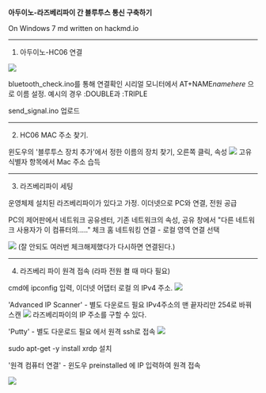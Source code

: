 **아두이노-라즈베리파이 간 블루투스 통신 구축하기**

On Windows 7
md written on hackmd.io


---

1. 아두이노-HC06 연결

![](https://i.imgur.com/iN8fjrd.png)


bluetooth_check.ino를 통해 연결확인
시리얼 모니터에서 AT+NAME*namehere* 으로 이름 설정. 예시의 경우 :DOUBLE과 :TRIPLE

send_signal.ino 업로드

---

2. HC06 MAC 주소 찾기. 

윈도우의 '블루투스 장치 추가'에서 정한 이름의 장치 찾기, 오른쪽 클릭, 속성
![](https://i.imgur.com/q3WkXrP.png)
고유 식별자 항목에서 Mac 주소 습득



---

3. 라즈베리파이 세팅 

운영체제 설치된 라즈베리파이가 있다고 가정. 
이더넷으로 PC와 연결, 전원 공급

PC의 제어판에서 네트워크 공유센터, 기존 네트워크의 속성,
공유 창에서 "다른 네트워크 사용자가 이 컴퓨터의....." 체크
홈 네트워킹 연결 - 로컬 영역 연결 선택

![](https://i.imgur.com/KdJ4YQE.png)
(잘 안되도 여러번 체크해제했다가 다시하면 연결된다.)


---

4. 라즈베리 파이 원격 접속 (라파 전원 켤 때 마다 필요)

cmd에 ipconfig 입력, 이더넷 어댑터 로컬 의 IPv4 주소. 
![](https://i.imgur.com/t0KclBO.png)


'Advanced IP Scanner' - 별도 다운로드 필요
IPv4주소의 맨 끝자리만 254로 바꿔 스캔
![](https://i.imgur.com/3tHXxIQ.png)
라즈베리파이의 IP 주소를 구할 수 있다. 

'Putty' - 별도 다운로드 필요 
에서 원격 ssh로 접속 
![](https://i.imgur.com/8l3C04Y.png)

sudo apt-get -y install xrdp  설치

'원격 컴퓨터 연결' - 윈도우 preinstalled 
에 IP 입력하여 원격 접속

![](https://i.imgur.com/IiNv2dE.png)



